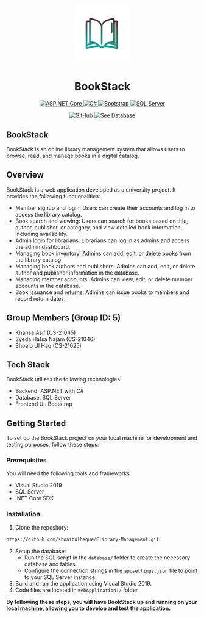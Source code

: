 <h1 align="center"><img src="https://raw.githubusercontent.com/shoaibulhaque/Elibrary-Management/master/WebApplication1/book_inventory/PhotoRoom-20230717_205230.png" width="150"></h1> <h1 align="center">BookStack</h1> <p align="center"> <a href="https://dotnet.microsoft.com/apps/aspnet"> <img src="https://img.shields.io/badge/ASP.NET-Core-5C2D91?logo=asp.net&logoColor=white&style=flat-square" alt="ASP.NET Core"> </a> <a href="https://docs.microsoft.com/en-us/dotnet/csharp/"> <img src="https://img.shields.io/badge/C%23-239120?logo=c-sharp&logoColor=white&style=flat-square" alt="C#"> </a> <a href="https://getbootstrap.com/"> <img src="https://img.shields.io/badge/Bootstrap-563D7C?logo=bootstrap&logoColor=white&style=flat-square" alt="Bootstrap"> </a> <a href="https://www.microsoft.com/en-us/sql-server"> <img src="https://img.shields.io/badge/SQL%20Server-CC2927?logo=microsoft-sql-server&logoColor=white&style=flat-square" alt="SQL Server"> </a> </p>

<p align="center">
  <a href="https://github.com/shoaibulhaque/Elibrary-Management/tree/master">
    <img src="https://img.shields.io/badge/GitHub-181717?logo=github&logoColor=white&style=flat-square" alt="GitHub">
  </a>
  <a href="https://github.com/shoaibulhaque/Elibrary-Management/tree/master/database">
    <img src="https://img.shields.io/badge/See%20Database-181717?logo=github&logoColor=white&style=flat-square" alt="See Database">
  </a>
</p>

## BookStack

BookStack is an online library management system that allows users to browse, read, and manage books in a digital catalog.

## Overview
BookStack is a web application developed as a university project. It provides the following functionalities:

- Member signup and login: Users can create their accounts and log in to access the library catalog.
- Book search and viewing: Users can search for books based on title, author, publisher, or category, and view detailed book information, including availability.
- Admin login for librarians: Librarians can log in as admins and access the admin dashboard.
- Managing book inventory: Admins can add, edit, or delete books from the library catalog.
- Managing book authors and publishers: Admins can add, edit, or delete author and publisher information in the database.
- Managing member accounts: Admins can view, edit, or delete member accounts in the database.
- Book issuance and returns: Admins can issue books to members and record return dates.

## Group Members (Group ID: 5)
- Khansa Asif (CS-21045)
- Syeda Hafsa Najam (CS-21046)
- Shoaib Ul Haq (CS-21025)

## Tech Stack
BookStack utilizes the following technologies:

- Backend: ASP.NET with C#
- Database: SQL Server
- Frontend UI: Bootstrap

## Getting Started
To set up the BookStack project on your local machine for development and testing purposes, follow these steps:

### Prerequisites
You will need the following tools and frameworks:

- Visual Studio 2019
- SQL Server
- .NET Core SDK

### Installation
1. Clone the repository:
```bash
https://github.com/shoaibulhaque/Elibrary-Management.git
```
2. Setup the database:
   - Run the SQL script in the `database/` folder to create the necessary database and tables.
   - Configure the connection strings in the `appsettings.json` file to point to your SQL Server instance.
3. Build and run the application using Visual Studio 2019.
4. Code files are located in `WebApplication1/` folder

**By following these steps, you will have BookStack up and running on your local machine, allowing you to develop and test the application.**



